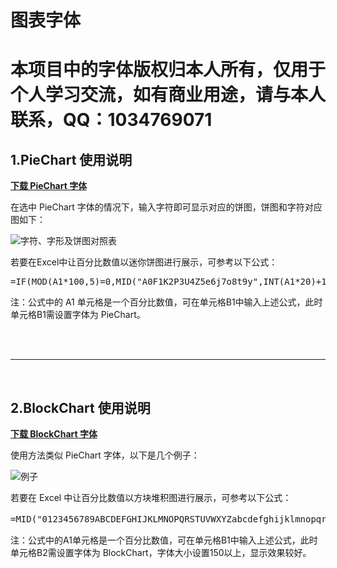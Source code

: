 # 图表字体
# 本项目中的字体版权归本人所有，仅用于个人学习交流，如有商业用途，请与本人联系，QQ：1034769071
## 1.PieChart 使用说明

[**下载 PieChart 字体**](https://coding.net/u/sharemine/p/sharemine.coding.me/git/raw/master/PieChart.ttf)

在选中 PieChart 字体的情况下，输入字符即可显示对应的饼图，饼图和字符对应图如下：

![字符、字形及饼图对照表](https://coding.net/u/sharemine/p/sharemine.coding.me/git/raw/master/PieChart.png)

若要在Excel中让百分比数值以迷你饼图进行展示，可参考以下公式：
<pre>=IF(MOD(A1*100,5)=0,MID("A0F1K2P3U4Z5e6j7o8t9y",INT(A1*20)+1,1),MID("BCDEGHIJLMNOQRSTVWXYabcdfghiklmnpqrsuvwx",INT(A1*40)+1,1))</pre>
注：公式中的 A1 单元格是一个百分比数值，可在单元格B1中输入上述公式，此时单元格B1需设置字体为 PieChart。

<br>
<br>
<hr>
<br>

## 2.BlockChart 使用说明
[**下载 BlockChart 字体**](https://coding.net/u/sharemine/p/sharemine.coding.me/git/raw/master/BlockChart.ttf)

使用方法类似 PieChart 字体，以下是几个例子：

![例子](https://coding.net/u/sharemine/p/sharemine.coding.me/git/raw/master/BlockChart-examples.png)

若要在 Excel 中让百分比数值以方块堆积图进行展示，可参考以下公式：
<pre>=MID("0123456789ABCDEFGHIJKLMNOPQRSTUVWXYZabcdefghijklmnopqrstuvwxyz①②③④⑤⑥⑦⑧⑨七三上下九二八六十千口土大天太女子山工干平开心才文方无日木四",INT(A1*100)+1,1)</pre>
注：公式中的A1单元格是一个百分比数值，可在单元格B1中输入上述公式，此时单元格B2需设置字体为 BlockChart，字体大小设置150以上，显示效果较好。
